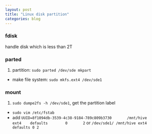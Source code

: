 ```yaml
---
layout: post
title: "Linux disk partition"
categories: blog
---
```

### fdisk
handle disk which is less than 2T

### parted
1. partition: `sudo parted /dev/sde mkpart`
- make file system: `sudo mkfs.ext4 /dev/sde1`

### mount
1. `sudo dumpe2fs -h /dev/sde1`, get the partition label
- `sudo vim /etc/fstab`
- add `UUID=8f1094db-3539-4c38-9184-789c809b3730       /mnt/hive       ext4    defaults        0       2` or `/dev/sde1/ /mnt/hive ext4 defaults 0 2`
